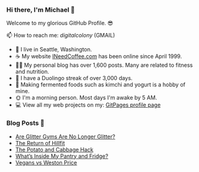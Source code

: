 ### Hi there, I'm Michael 👋

Welcome to my glorious GitHub Profile. 😎

📫 How to reach me: _digitalcolony_ (GMAIL)

- 🌳 I live in Seattle, Washington.
- ☕ My website [INeedCoffee.com](https://ineedcoffee.com) has been online since April 1999.
- 💪🏼 My personal blog has over 1,600 posts. Many are related to fitness and nutrition.
- 🍎 I have a Duolingo streak of over 3,000 days.
- 🥕 Making fermented foods such as kimchi and yogurt is a hobby of mine.
- 🌞 I'm a morning person. Most days I'm awake by 5 AM.
- 💻 View all my web projects on my: [GitPages profile page](https://digitalcolony.github.io/)

### Blog Posts 📝

<!-- BLOG-POST-LIST:START -->
- [Are Glitter Gyms Are No Longer Glitter?](https://criticalmas.org/2024/04/are-glitter-gyms-are-no-longer-glitter/)
- [The Return of Hillfit](https://criticalmas.org/2024/04/the-return-of-hillfit/)
- [The Potato and Cabbage Hack](https://criticalmas.org/2024/04/the-potato-and-cabbage-hack/)
- [What’s Inside My Pantry and Fridge?](https://criticalmas.org/2024/03/whats-inside-my-pantry-and-fridge/)
- [Vegans vs Weston Price](https://criticalmas.org/2024/03/vegans-vs-weston-price/)
<!-- BLOG-POST-LIST:END -->
